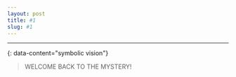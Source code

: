 ```yaml
---
layout: post
title: #1
slug: #1
---
```


---
{: data-content="symbolic vision"}

<p class="description" style="text-align: justify;">
 
> WELCOME BACK TO THE MYSTERY!
